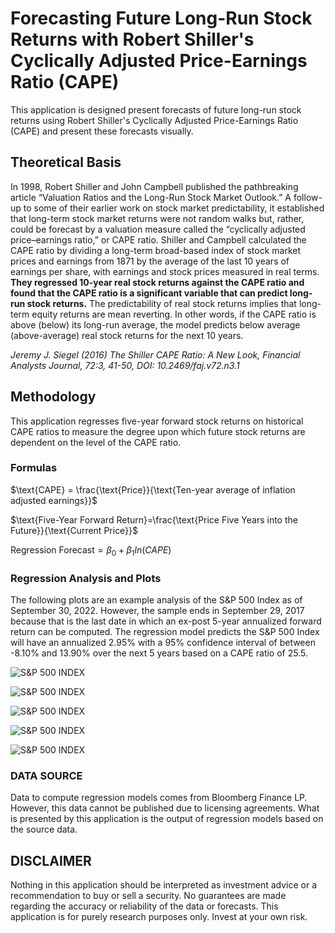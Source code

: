 
# Forecasting Future Long-Run Stock Returns with Robert Shiller's Cyclically Adjusted Price-Earnings Ratio (CAPE)

This application is designed present forecasts of future long-run stock returns using Robert Shiller's Cyclically 
Adjusted Price-Earnings Ratio (CAPE) and present these forecasts visually. 

## Theoretical Basis

In 1998, Robert Shiller and John Campbell published the pathbreaking article “Valuation Ratios and the Long-Run Stock Market Outlook.” 
A follow-up to some of their earlier work on stock market predictability, it established that long-term stock market returns were not 
random walks but, rather, could be forecast by a valuation measure called the “cyclically adjusted price–earnings ratio,” or CAPE ratio. 
Shiller and Campbell calculated the CAPE ratio by dividing a long-term broad-based index of stock market prices and earnings from 1871 
by the average of the last 10 years of earnings per share, with earnings and stock prices measured in real terms. **They regressed 
10-year real stock returns against the CAPE ratio and found that the CAPE ratio is a significant variable that can predict long-run 
stock returns.** The predictability of real stock returns implies that long-term equity returns are mean reverting. In other words, if 
the CAPE ratio is above (below) its long-run average, the model predicts below average (above-average) real stock returns for the next 
10 years.

*Jeremy J. Siegel (2016) The Shiller CAPE Ratio: A New Look, Financial Analysts Journal, 72:3, 41-50, DOI: 10.2469/faj.v72.n3.1*

## Methodology

This application regresses five-year forward stock returns on historical CAPE ratios to measure the degree upon which future stock 
returns are dependent on the level of the CAPE ratio. 

### Formulas

$\text{CAPE} = \frac{\text{Price}}{\text{Ten-year average of inflation adjusted earnings}}$

$\text{Five-Year Forward Return}=\frac{\text{Price Five Years into the Future}}{\text{Current Price}}$

$\text{Regression Forecast}=\beta_{0}+\beta_{1}ln(CAPE)$

### Regression Analysis and Plots

The following plots are an example analysis of the S&P 500 Index as of September 30, 2022. However, the sample ends in September 29, 2017 
because that is the last date in which an ex-post 5-year annualized forward return can be computed. The regression model predicts the 
S&P 500 Index will have an annualized 2.95% with a 95% confidence interval of between -8.10% and 13.90% over the next 5 years based on a 
CAPE ratio of 25.5. 

![S&P 500 INDEX](https://raw.githubusercontent.com/nathanramoscfa/cape/main/charts/sample_regression_SPX.jpg)

![S&P 500 INDEX](https://raw.githubusercontent.com/nathanramoscfa/cape/main/charts/sample_regression_heatmap_SPX.jpg)

![S&P 500 INDEX](https://raw.githubusercontent.com/nathanramoscfa/cape/main/charts/sample_observed_forecast_SPX.jpg)

![S&P 500 INDEX](https://raw.githubusercontent.com/nathanramoscfa/cape/main/charts/long_term_pe_ratio_SPX.jpg)

![S&P 500 INDEX](https://raw.githubusercontent.com/nathanramoscfa/cape/main/charts/expected_fwd_return_5y_SPX.jpg)

### DATA SOURCE

Data to compute regression models comes from Bloomberg Finance LP. However, this data cannot be published due to licensing agreements. 
What is presented by this application is the output of regression models based on the source data. 

## DISCLAIMER

Nothing in this application should be interpreted as investment advice or a recommendation to buy or sell a security. 
No guarantees are made regarding the accuracy or reliability of the data or forecasts. This application is for 
purely research purposes only. Invest at your own risk. 